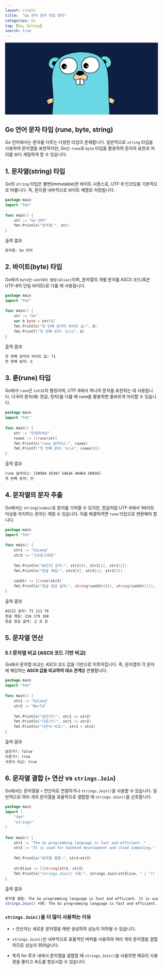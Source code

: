 ```yaml
---
layout: single
title:  "Go 언어 문자 타입 정리"
categories: Go
tag: [Go, Golang]
search: true
---
```

![go-icon](/assets/images/Go-icon2.png)

## **Go 언어 문자 타입 (rune, byte, string)**

Go 언어에서는 문자를 다루는 다양한 타입이 존재합니다. 일반적으로 `string` 타입을 사용하여 문자열을 표현하지만, Go는 `rune`과 `byte` 타입을 활용하여 문자의 표현과 처리를 보다 세밀하게 할 수 있습니다. 

## **1. 문자열(string) 타입**

Go의 `string` 타입은 불변(immutable)한 바이트 시퀀스로, UTF-8 인코딩을 기본적으로 따릅니다. 즉, 문자열 내부적으로 바이트 배열로 저장됩니다.

```go
package main
import "fmt"

func main() {
    str := "Go 언어"
    fmt.Println("문자열:", str) 
}
```
출력 결과
```bash
문자열: Go 언어
```

## **2. 바이트(byte) 타입**

Go에서 `byte`는 `uint8의 별칭(alias)`이며, 문자열의 개별 문자를 ASCII 코드(혹은 UTF-8의 단일 바이트)로 다룰 때 사용됩니다.

```go
package main
import "fmt"

func main() {
    str := "Go"
    var b byte = str[0] 
    fmt.Println("첫 번째 문자의 바이트 값:", b)
    fmt.Printf("첫 번째 문자: %c\n", b)
}
```
출력 결과
```bash
첫 번째 문자의 바이트 값: 71
첫 번째 문자: G
```

## **3. 룬(rune) 타입**
Go에서 `rune`은 `int32`의 별칭이며, UTF-8에서 하나의 문자를 표현하는 데 사용됩니다. 다국어 문자(예: 한글, 한자)를 다룰 때 rune을 활용하면 올바르게 처리할 수 있습니다.

```go
package main
import "fmt"

func main() {
    str := "안녕하세요"
    runes := []rune(str) 
    fmt.Println("rune 슬라이스:", runes) 
    fmt.Printf("첫 번째 문자: %c\n", runes[0])
}
```
출력 결과
```bash
rune 슬라이스: [50504 45397 54616 49464 50836]
첫 번째 문자: 안
```

## **4. 문자열의 문자 추출**
Go에서는 `string[index]`로 문자를 가져올 수 있지만, 한글처럼 UTF-8에서 1바이트 이상을 차지하는 문자는 깨질 수 있습니다. 이를 해결하려면 `rune` 타입으로 변환해야 합니다.

```go
package main
import "fmt"

func main() {
    str1 := "GoLang"
    str3 := "고프로그래밍"

    fmt.Println("ASCII 문자:", str1[0], str1[1], str1[2]) 
    fmt.Println("한글 깨짐:", str3[0], str3[1], str3[2]) 
    
    conStr := []rune(str3) 
    fmt.Println("한글 정상 출력:", string(conStr[0]), string(conStr[1]), string(conStr[2]))
}
```
출력 결과
```bash
ASCII 문자: 71 111 76
한글 깨짐: 234 179 160
한글 정상 출력: 고 프 로
```

## **5. 문자열 연산**
### **5.1 문자열 비교 (ASCII 코드 기반 비교)**
Go에서 문자열 비교는 ASCII 코드 값을 기반으로 이루어집니다. 즉, 문자열의 각 문자에 해당하는 **ASCII 값을 비교하여 대소 관계**를 판별합니다.

```go
package main
import "fmt"

func main() {
    str1 := "Golang"
    str2 := "World"

    fmt.Println("같은가?:", str1 == str2) 
    fmt.Println("다른가?:", str1 != str2) 
    fmt.Println("사전식 비교:", str1 > str2) 
}
```
출력 결과
```bash
같은가?: false
다른가?: true
사전식 비교: true
```

## **6. 문자열 결합 (`+` 연산 vs `strings.Join`)**

Go에서는 문자열을 `+` 연산자로 연결하거나 `strings.Join()`을 사용할 수 있습니다. 일반적으로 여러 개의 문자열을 효율적으로 결합할 때 `strings.Join()`을 선호합니다.
```go
package main
import (
    "fmt"
    "strings"
)

func main() {
    str1 := "The Go programming language is fast and efficient. "
    str2 := "It is used for backend development and cloud computing."

    fmt.Println("문자열 결합:", str1+str2)
    
    strSlice := []string{str1, str2}
    fmt.Println("strings.Join() 사용:", strings.Join(strSlice, " | "))
}
``` 
출력 결과
```bash
문자열 결합: The Go programming language is fast and efficient. It is used for backend development and cloud computing.
strings.Join() 사용: The Go programming language is fast and efficient. | It is used for backend development and cloud computing.
``` 

### **`strings.Join()`을 더 많이 사용하는 이유**
* `+` 연산자는 새로운 문자열을 매번 생성하여 성능이 저하될 수 있습니다.

* `strings.Join()`은 내부적으로 효율적인 버퍼를 사용하여 여러 개의 문자열을 결합하므로 성능이 뛰어납니다.

* 특히 for 루프 내에서 문자열을 결합할 때 `strings.Join()`을 사용하면 메모리 사용량을 줄이고 속도를 향상시킬 수 있습니다.
